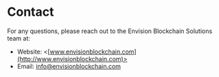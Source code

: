 # Contact

For any questions, please reach out to the Envision Blockchain Solutions team at:

* Website: <[www.envisionblockchain.com](http://www.envisionblockchain.com)>
* Email: [info@envisionblockchain.com](mailto:info@envisionblockchain.com)
